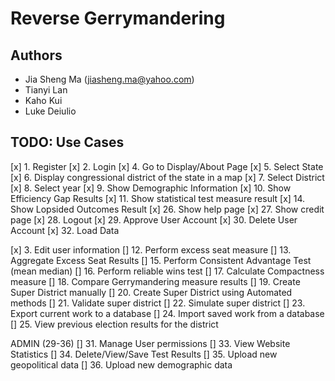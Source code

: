 # Reverse Gerrymandering
## Authors
* Jia Sheng Ma (jiasheng.ma@yahoo.com)
* Tianyi Lan
* Kaho Kui
* Luke Deiulio

## TODO: Use Cases
[x]  1. Register
[x]  2. Login
[x]  4. Go to Display/About Page
[x]  5. Select State
[x]  6. Display congressional district of the state in a map
[x]  7. Select District
[x]  8. Select year
[x]  9. Show Demographic Information
[x]  10. Show Efficiency Gap Results
[x]  11. Show statistical test measure result
[x]  14. Show Lopsided Outcomes Result
[x]  26. Show help page
[x]  27. Show credit page
[x]  28. Logout
[x]  29. Approve User Account
[x]  30. Delete User Account
[x]  32. Load Data

[x]  3. Edit user information
[]  12. Perform excess seat measure
[]  13. Aggregate Excess Seat Results
[]  15. Perform Consistent Advantage Test (mean median)
[]  16. Perform reliable wins test
[]  17. Calculate Compactness measure
[]  18. Compare Gerrymandering measure results
[]  19. Create Super District manually
[]  20. Create Super District using Automated methods
[]  21. Validate super district
[]  22. Simulate super district
[]  23. Export current work to a database
[]  24. Import saved work from a database
[]  25. View previous election results for the district

ADMIN (29-36)
[]  31. Manage User permissions
[]  33. View Website Statistics
[]  34. Delete/View/Save Test Results
[]  35. Upload new geopolitical data
[]  36. Upload new demographic data
